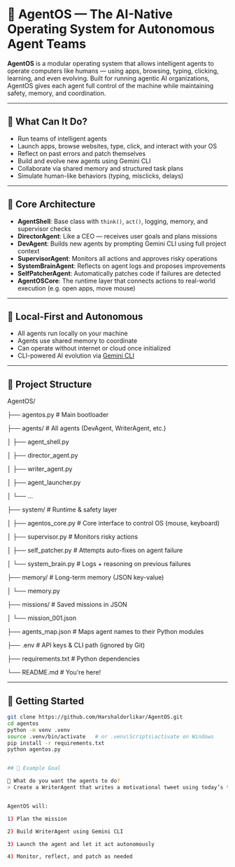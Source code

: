 # 🧠 AgentOS — The AI-Native Operating System for Autonomous Agent Teams

**AgentOS** is a modular operating system that allows intelligent agents to operate computers like humans — using apps, browsing, typing, clicking, learning, and even evolving.
  Built for running agentic AI organizations, AgentOS gives each agent full control of the machine while maintaining safety, memory, and coordination.

---

## 🧩 What Can It Do?

- Run teams of intelligent agents
- Launch apps, browse websites, type, click, and interact with your OS
- Reflect on past errors and patch themselves
- Build and evolve new agents using Gemini CLI
- Collaborate via shared memory and structured task plans
- Simulate human-like behaviors (typing, misclicks, delays)

---

## 🧱 Core Architecture

- **AgentShell**: Base class with `think()`, `act()`, logging, memory, and supervisor checks
- **DirectorAgent**: Like a CEO — receives user goals and plans missions
- **DevAgent**: Builds new agents by prompting Gemini CLI using full project context
- **SupervisorAgent**: Monitors all actions and approves risky operations
- **SystemBrainAgent**: Reflects on agent logs and proposes improvements
- **SelfPatcherAgent**: Automatically patches code if failures are detected
- **AgentOSCore**: The runtime layer that connects actions to real-world execution (e.g. open apps, move mouse)

---

## 🔐 Local-First and Autonomous

- All agents run locally on your machine
- Agents use shared memory to coordinate
- Can operate without internet or cloud once initialized
- CLI-powered AI evolution via [Gemini CLI](https://github.com/google-gemini/gemini-cli)

---

## 📂 Project Structure

AgentOS/

├── agentos.py # Main bootloader


├── agents/ # All agents (DevAgent, WriterAgent, etc.)


│ ├── agent_shell.py


│ ├── director_agent.py


│ ├── writer_agent.py


│ ├── agent_launcher.py


│ └── ...


├── system/ # Runtime & safety layer


│ ├── agentos_core.py # Core interface to control OS (mouse, keyboard)


│ ├── supervisor.py # Monitors risky actions


│ ├── self_patcher.py # Attempts auto-fixes on agent failure


│ └── system_brain.py # Logs + reasoning on previous failures


├── memory/ # Long-term memory (JSON key-value)


│ └── memory.py


├── missions/ # Saved missions in JSON


│ └── mission_001.json


├── agents_map.json # Maps agent names to their Python modules


├── .env # API keys & CLI path (ignored by Git)


├── requirements.txt # Python dependencies


└── README.md # You're here!


---

## 🚀 Getting Started

```bash
git clone https://github.com/Harshaldorlikar/AgentOS.git
cd agentos
python -m venv .venv
source .venv/bin/activate   # or .venv\Scripts\activate on Windows
pip install -r requirements.txt
python agentos.py


## 🧠 Example Goal

🧠 What do you want the agents to do?
> Create a WriterAgent that writes a motivational tweet using today’s trending topics.


AgentOS will:

1) Plan the mission

2) Build WriterAgent using Gemini CLI

3) Launch the agent and let it act autonomously

4) Monitor, reflect, and patch as needed





